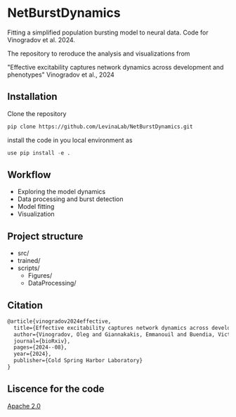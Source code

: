 # NetBurstDynamics
Fitting a simplified population bursting model to neural data. Code for Vinogradov et al. 2024. 

The repository to reroduce the analysis and visualizations from

"Effective excitability captures network dynamics across development and phenotypes"
Vinogradov et al., 2024


## Installation

Clone the repository
```bash
pip clone https://github.com/LevinaLab/NetBurstDynamics.git
```

install the code in you local environment as 
```python
use pip install -e . 
```

## Workflow
- Exploring the model dynamics
- Data processing and burst detection
- Model fitting 
- Visualization 


## Project structure
- src/
- trained/
- scripts/
    - Figures/ 
    - DataProcessing/



## Citation

```latex
@article{vinogradov2024effective,
  title={Effective excitability captures network dynamics across development and phenotypes},
  author={Vinogradov, Oleg and Giannakakis, Emmanouil and Buendia, Victor and Uysal, Betuel and Ron, Shlomo and Weinreb, Eyal and Schwarz, Niklas and Lerche, Holger and Moses, Elisha and Levina, Anna},
  journal={bioRxiv},
  pages={2024--08},
  year={2024},
  publisher={Cold Spring Harbor Laboratory}
}
```


## Liscence for the code 
[Apache 2.0](http://www.apache.org/licenses/LICENSE-2.0)